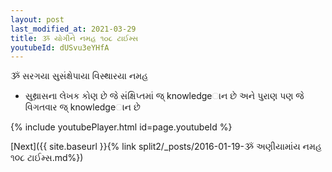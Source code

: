 ```yaml
---
layout: post
last_modified_at: 2021-03-29
title: ૐ યોગીને નમહ ૧૦૮ ટાઈમ્સ
youtubeId: dUSvu3eYHfA
---
```

 
 
 ૐ સરગયા સુસંક્ષેપાયા વિસ્થારયા નમહ  
 
 -  સુથ્રાસના લેખક કોણ છે જે સંક્ષિપ્તમાં જ્ knowledgeાન છે અને પુરાણ પણ જે વિગતવાર જ્ knowledgeાન છે 
 
  
 
  
 
 
 
 
 
 


{% include youtubePlayer.html id=page.youtubeId %}
 
[Next]({{ site.baseurl }}{% link  split2/_posts/2016-01-19-ૐ અણીયામાંય નમહ  ૧૦૮ ટાઈમ્સ.md%})
 
